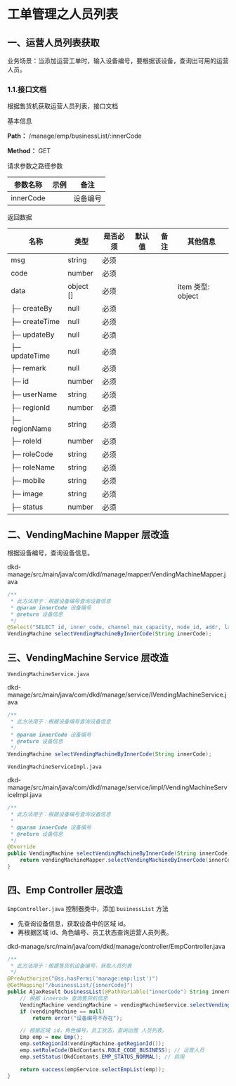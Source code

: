 # 工单管理之人员列表

## 一、运营人员列表获取

业务场景：当添加运营工单时，输入设备编号，要根据该设备，查询出可用的运营人员。

### 1.1.接口文档

根据售货机获取运营人员列表，接口文档

基本信息

**Path：** /manage/emp/businessList/:innerCode

**Method：** GET

请求参数之路径参数

| 参数名称  | 示例 | 备注     |
| --------- | ---- | -------- |
| innerCode |      | 设备编号 |

返回数据

| 名称          | 类型      | 是否必须 | 默认值 | 备注 | 其他信息          |
| ------------- | --------- | -------- | ------ | ---- | ----------------- |
| msg           | string    | 必须     |        |      |                   |
| code          | number    | 必须     |        |      |                   |
| data          | object [] | 必须     |        |      | item 类型: object |
| ├─ createBy   | null      | 必须     |        |      |                   |
| ├─ createTime | null      | 必须     |        |      |                   |
| ├─ updateBy   | null      | 必须     |        |      |                   |
| ├─ updateTime | null      | 必须     |        |      |                   |
| ├─ remark     | null      | 必须     |        |      |                   |
| ├─ id         | number    | 必须     |        |      |                   |
| ├─ userName   | string    | 必须     |        |      |                   |
| ├─ regionId   | number    | 必须     |        |      |                   |
| ├─ regionName | string    | 必须     |        |      |                   |
| ├─ roleId     | number    | 必须     |        |      |                   |
| ├─ roleCode   | string    | 必须     |        |      |                   |
| ├─ roleName   | string    | 必须     |        |      |                   |
| ├─ mobile     | string    | 必须     |        |      |                   |
| ├─ image      | string    | 必须     |        |      |                   |
| ├─ status     | number    | 必须     |        |      |                   |

## 二、VendingMachine Mapper 层改造

根据设备编号，查询设备信息。

dkd-manage/src/main/java/com/dkd/manage/mapper/VendingMachineMapper.java

```java
/**
 * 此方法用于：根据设备编号查询设备信息
 * @param innerCode 设备编号
 * @return 设备信息
 */
@Select("SELECT id, inner_code, channel_max_capacity, node_id, addr, last_supply_time, business_type, region_id, partner_id, vm_type_id, vm_status, running_status, longitudes, latitude, client_id, policy_id, create_time, update_time FROM vending_machine WHERE inner_code = #{innerCode}")
VendingMachine selectVendingMachineByInnerCode(String innerCode);
```

## 三、VendingMachine Service 层改造

`VendingMachineService.java`

dkd-manage/src/main/java/com/dkd/manage/service/IVendingMachineService.java

```java
/**
 * 此方法用于：根据设备编号查询设备信息
 *
 * @param innerCode 设备编号
 * @return 设备信息
 */
VendingMachine selectVendingMachineByInnerCode(String innerCode);
```

`VendingMachineServiceImpl.java`

dkd-manage/src/main/java/com/dkd/manage/service/impl/VendingMachineServiceImpl.java

```java
/**
 * 此方法用于：根据设备编号查询设备信息
 *
 * @param innerCode 设备编号
 * @return 设备信息
 */
@Override
public VendingMachine selectVendingMachineByInnerCode(String innerCode) {
    return vendingMachineMapper.selectVendingMachineByInnerCode(innerCode);
}
```

## 四、Emp Controller 层改造

`EmpController.java` 控制器类中，添加 `businessList` 方法

- 先查询设备信息，获取设备中的区域 id。
- 再根据区域 id、角色编号、员工状态查询运营人员列表。

dkd-manage/src/main/java/com/dkd/manage/controller/EmpController.java

```java
/**
 * 此方法用于：根据售货机设备编号，获取人员列表
 */
@PreAuthorize("@ss.hasPermi('manage:emp:list')")
@GetMapping("/businessList/{innerCode}")
public AjaxResult businessList(@PathVariable("innerCode") String innerCode) {
    // 根据 innerode 查询售货机信息
    VendingMachine vendingMachine = vendingMachineService.selectVendingMachineByInnerCode(innerCode);
    if (vendingMachine == null)
        return error("设备编号不存在");

    // 根据区域 id，角色编号，员工状态，查询运营 人员列表。
    Emp emp = new Emp();
    emp.setRegionId(vendingMachine.getRegionId());
    emp.setRoleCode(DkdContants.ROLE_CODE_BUSINESS); // 运营人员
    emp.setStatus(DkdContants.EMP_STATUS_NORMAL); // 启用

    return success(empService.selectEmpList(emp));
}
```

